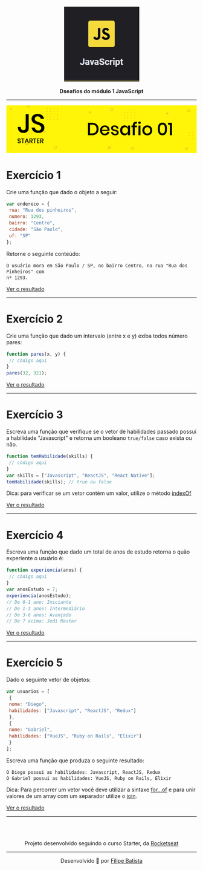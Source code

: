 <p align="center">
<a href="https://app.rocketseat.com.br/dashboard"><img src="./assets/js.jpg""></a>
</p>
<p align="center">
<strong>Dseafios do módulo 1 JavaScript</strong>
</p>
<hr>
<p align="center">
<a href=""><img src="./assets/desafio1.png"></a><br>
</p>

<h1>Exercício 1</h1>
<p>
Crie uma função que dado o objeto a seguir:
</p>

``` js
var endereco = {
 rua: "Rua dos pinheiros",
 numero: 1293,
 bairro: "Centro",
 cidade: "São Paulo",
 uf: "SP"
};
```
<p>
Retorne o seguinte conteúdo:
</p>

```
O usuário mora em São Paulo / SP, no bairro Centro, na rua "Rua dos Pinheiros" com
nº 1293.
```
[Ver o resultado](http://github.com)

<hr>


<h1>Exercício 2</h1>
<p>
Crie uma função que dado um intervalo (entre x e y) exiba todos número pares:
</p>

``` js
function pares(x, y) {
 // código aqui
}
pares(32, 321);

```

[Ver o resultado](http://github.com)

<hr>


<h1>Exercício 3</h1>

Escreva uma função que verifique se o vetor de habilidades passado possui a habilidade "Javascript"
e retorna um booleano `true/false` caso exista ou não.


``` js
function temHabilidade(skills) {
 // código aqui
}
var skills = ["Javascript", "ReactJS", "React Native"];
temHabilidade(skills); // true ou false

```

Dica: para verificar se um vetor contém um valor, utilize o método [indexOf](https://developer.mozilla.org/pt-BR/docs/Web/JavaScript/Reference/Global_Objects/Array/indexOf)

[Ver o resultado](http://github.com)

<hr>


<h1>Exercício 4</h1>

Escreva uma função que dado um total de anos de estudo retorna o quão experiente o usuário é:


``` js
function experiencia(anos) {
 // código aqui
}
var anosEstudo = 7;
experiencia(anosEstudo);
// De 0-1 ano: Iniciante
// De 1-3 anos: Intermediário
// De 3-6 anos: Avançado
// De 7 acima: Jedi Master
```

[Ver o resultado](http://github.com)

<hr>


<h1>Exercício 5</h1>

Dado o seguinte vetor de objetos:

``` js
var usuarios = [
 {
 nome: "Diego",
 habilidades: ["Javascript", "ReactJS", "Redux"]
 },
 {
 nome: "Gabriel",
 habilidades: ["VueJS", "Ruby on Rails", "Elixir"]
 }
];

```
Escreva uma função que produza o seguinte resultado:

```
O Diego possui as habilidades: Javascript, ReactJS, Redux
O Gabriel possui as habilidades: VueJS, Ruby on Rails, Elixir
```

Dica: Para percorrer um vetor você deve utilizar a sintaxe [for...of](https://developer.mozilla.org/pt-BR/docs/Web/JavaScript/Reference/Statements/for...of) e para unir valores de um array
com um separador utilize o [join](https://developer.mozilla.org/pt-BR/docs/Web/JavaScript/Reference/Global_Objects/Array/join).

[Ver o resultado](http://github.com)

<hr>


<br>
<br>

<p align="center">
Projeto desenvolvido seguindo o curso Starter, da <a target="_blank" href="https://rocketseat.com.br">Rocketseat</a>
</p>

---

<p align="center">Desenvolvido 💜 por <a href="https://github.com/modernfunkboss/">Filipe Batista</a></p>
